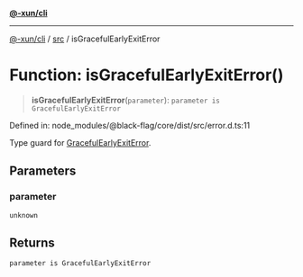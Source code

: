 [**@-xun/cli**](../../README.md)

***

[@-xun/cli](../../README.md) / [src](../README.md) / isGracefulEarlyExitError

# Function: isGracefulEarlyExitError()

> **isGracefulEarlyExitError**(`parameter`): `parameter is GracefulEarlyExitError`

Defined in: node\_modules/@black-flag/core/dist/src/error.d.ts:11

Type guard for [GracefulEarlyExitError](../classes/GracefulEarlyExitError.md).

## Parameters

### parameter

`unknown`

## Returns

`parameter is GracefulEarlyExitError`
